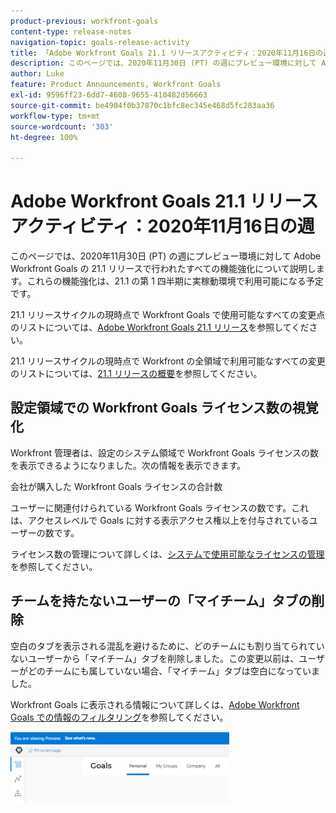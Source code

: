 ```yaml
---
product-previous: workfront-goals
content-type: release-notes
navigation-topic: goals-release-activity
title: 「Adobe Workfront Goals 21.1 リリースアクティビティ：2020年11月16日の週」
description: このページでは、2020年11月30日 (PT) の週にプレビュー環境に対して Adobe Workfront Goals の 21.1 リリースで行われたすべての機能強化について説明します。これらの機能強化は、21.1 の第 1 四半期に実稼動環境で利用可能になる予定です。
author: Luke
feature: Product Announcements, Workfront Goals
exl-id: 9596ff23-6dd7-4608-9655-410482d56663
source-git-commit: be4904f0b37870c1bfc8ec345e468d5fc283aa36
workflow-type: tm+mt
source-wordcount: '303'
ht-degree: 100%

---
```


# Adobe Workfront Goals 21.1 リリースアクティビティ：2020年11月16日の週

このページでは、2020年11月30日 (PT) の週にプレビュー環境に対して Adobe Workfront Goals の 21.1 リリースで行われたすべての機能強化について説明します。これらの機能強化は、21.1 の第 1 四半期に実稼動環境で利用可能になる予定です。

21.1 リリースサイクルの現時点で Workfront Goals で使用可能なすべての変更点のリストについては、[Adobe Workfront Goals 21.1 リリース](../../../../product-announcements/product-releases/goals-release-activity/goals-release-21-1.md)を参照してください。

21.1 リリースサイクルの現時点で Workfront の全領域で利用可能なすべての変更のリストについては、[21.1 リリースの概要](../../../../product-announcements/product-releases/21.1-release-activity/21-1-release-overview.md)を参照してください。

## 設定領域での Workfront Goals ライセンス数の視覚化

Workfront 管理者は、設定のシステム領域で Workfront Goals ライセンスの数を表示できるようになりました。次の情報を表示できます。

会社が購入した Workfront Goals ライセンスの合計数

ユーザーに関連付けられている Workfront Goals ライセンスの数です。これは、アクセスレベルで Goals に対する表示アクセス権以上を付与されているユーザーの数です。

ライセンス数の管理について詳しくは、[システムで使用可能なライセンスの管理](../../../../administration-and-setup/get-started-wf-administration/manage-available-licenses-in-your-system.md)を参照してください。

## チームを持たないユーザーの「マイチーム」タブの削除

空白のタブを表示される混乱を避けるために、どのチームにも割り当てられていないユーザーから「マイチーム」タブを削除しました。この変更以前は、ユーザーがどのチームにも属していない場合、「マイチーム」タブは空白になっていました。

Workfront Goals に表示される情報について詳しくは、[Adobe Workfront Goals での情報のフィルタリング](../../../../workfront-goals/goal-management/filter-information-wf-goals.md)を参照してください。

![](assets/goals-page-with-no-my-teams-tab-350x114.png)
